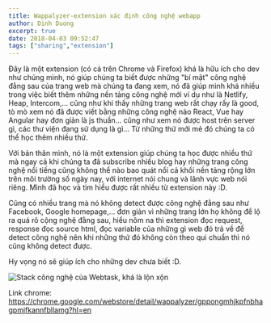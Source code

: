 ```yaml
---
title: Wappalyzer-extension xác định công nghệ webapp
author: Dinh Duong
excerpt: true
date: 2018-04-03 09:52:47
tags: ["sharing","extension"]
---
```


Đây là một extension (có cả trên Chrome và Firefox) khá là hữu ích cho dev như chúng mình, nó giúp chúng ta biết được những "bí mật" công nghệ đằng sau của trang web mà chúng ta đang xem, nó đã giúp mình khá nhiều trong việc biết thêm những nền tảng công nghệ mới ví dụ như là Netlify, Heap, Intercom,... cũng như khi thấy những trang web rất chạy rấy là good, tò mò xem nó đã được viết bằng những công nghệ nào React, Vue hay Angular hay đơn giản là js thuần... cũng như xem nó được host trên server gì, các thư viện đang sử dụng là gì... Từ những thứ mới mẻ đó chúng ta có thể học thêm nhiều thứ.

<!-- more -->

Với bản thân mình, nó là một extension giúp chúng ta học được nhiều thứ mà ngay cả khi chúng ta đã subscribe nhiều blog hay những trang công nghệ nổi tiếng cũng không thể nào bao quát nổi cả khối nền tảng rộng lớn trên môi trường số ngày nay, với internet nói chung và lãnh vực web nói riêng. Mình đã học và tim hiểu được rất nhiều từ extension này :D.

Cũng có nhiều trang mà nó không detect được công nghệ đằng sau như Facebook, Google homepage,... đơn giản vì những trang lớn họ không để lộ ra quá rõ cộng nghệ đằng sau, hiểu nôm na thì extension đọc request, response đọc source html, đọc variable của những gì web đó trả về để detect công nghệ nên khi những thứ đó không còn theo qui chuẩn thì nó cũng không detect được.

Hy vọng nó sẽ giúp ích cho những dev chưa biết :D.

![Stack công nghệ của Webtask, khá là lộn xộn](https://i.imgur.com/BiAFLGf.png)

Link chrome: https://chrome.google.com/webstore/detail/wappalyzer/gppongmhjkpfnbhagpmjfkannfbllamg?hl=en



